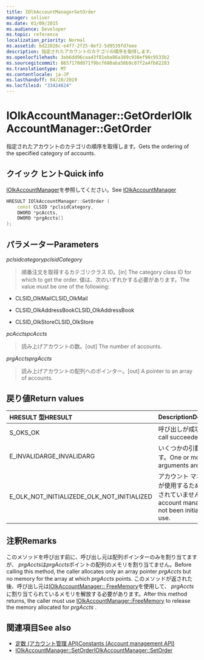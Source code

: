 ```yaml
---
title: IOlkAccountManagerGetOrder
manager: soliver
ms.date: 03/09/2015
ms.audience: Developer
ms.topic: reference
localization_priority: Normal
ms.assetid: bd22026c-e4f7-2f25-0ef2-5d9539fd7eee
description: 指定されたアカウントのカテゴリの順序を取得します。
ms.openlocfilehash: 3eb6dd96caa43f81eba86a389c938ef90c9533b2
ms.sourcegitcommit: 8657170d071f9bcf680aba50b9c07f2a4fb82283
ms.translationtype: MT
ms.contentlocale: ja-JP
ms.lasthandoff: 04/28/2019
ms.locfileid: "33424624"
---
```

# <a name="iolkaccountmanagergetorder"></a><span data-ttu-id="3a714-103">IOlkAccountManager::GetOrder</span><span class="sxs-lookup"><span data-stu-id="3a714-103">IOlkAccountManager::GetOrder</span></span>

<span data-ttu-id="3a714-104">指定されたアカウントのカテゴリの順序を取得します。</span><span class="sxs-lookup"><span data-stu-id="3a714-104">Gets the ordering of the specified category of accounts.</span></span>
  
## <a name="quick-info"></a><span data-ttu-id="3a714-105">クイック ヒント</span><span class="sxs-lookup"><span data-stu-id="3a714-105">Quick info</span></span>

<span data-ttu-id="3a714-106">[IOlkAccountManager](iolkaccountmanager.md)を参照してください。</span><span class="sxs-lookup"><span data-stu-id="3a714-106">See [IOlkAccountManager](iolkaccountmanager.md)</span></span>
  
```cpp
HRESULT IOlkAccountManager::GetOrder (  
    const CLSID *pclsidCategory, 
    DWORD *pcAccts, 
    DWORD *prgAccts[] 
); 
```

## <a name="parameters"></a><span data-ttu-id="3a714-107">パラメーター</span><span class="sxs-lookup"><span data-stu-id="3a714-107">Parameters</span></span>

<span data-ttu-id="3a714-108">_pclsidcategory_</span><span class="sxs-lookup"><span data-stu-id="3a714-108">_pclsidCategory_</span></span>
  
> <span data-ttu-id="3a714-109">順番注文を取得するカテゴリクラス ID。</span><span class="sxs-lookup"><span data-stu-id="3a714-109">[in] The category class ID for which to get the order.</span></span> <span data-ttu-id="3a714-110">値は、次のいずれかする必要があります。</span><span class="sxs-lookup"><span data-stu-id="3a714-110">The value must be one of the following:</span></span>
    
   - <span data-ttu-id="3a714-111">CLSID_OlkMail</span><span class="sxs-lookup"><span data-stu-id="3a714-111">CLSID_OlkMail</span></span>
    
   - <span data-ttu-id="3a714-112">CLSID_OlkAddressBook</span><span class="sxs-lookup"><span data-stu-id="3a714-112">CLSID_OlkAddressBook</span></span>
    
   - <span data-ttu-id="3a714-113">CLSID_OlkStore</span><span class="sxs-lookup"><span data-stu-id="3a714-113">CLSID_OlkStore</span></span>
    
<span data-ttu-id="3a714-114">_pcAccts_</span><span class="sxs-lookup"><span data-stu-id="3a714-114">_pcAccts_</span></span>
  
>  <span data-ttu-id="3a714-115">読み上げアカウントの数。</span><span class="sxs-lookup"><span data-stu-id="3a714-115">[out] The number of accounts.</span></span> 
    
<span data-ttu-id="3a714-116">_prgAccts_</span><span class="sxs-lookup"><span data-stu-id="3a714-116">_prgAccts_</span></span>
  
> <span data-ttu-id="3a714-117">読み上げアカウントの配列へのポインター。</span><span class="sxs-lookup"><span data-stu-id="3a714-117">[out] A pointer to an array of accounts.</span></span>
    
## <a name="return-values"></a><span data-ttu-id="3a714-118">戻り値</span><span class="sxs-lookup"><span data-stu-id="3a714-118">Return values</span></span>

|<span data-ttu-id="3a714-119">**HRESULT 型**</span><span class="sxs-lookup"><span data-stu-id="3a714-119">**HRESULT**</span></span>|<span data-ttu-id="3a714-120">**Description**</span><span class="sxs-lookup"><span data-stu-id="3a714-120">**Description**</span></span>|
|:-----|:-----|
|<span data-ttu-id="3a714-121">S_OK</span><span class="sxs-lookup"><span data-stu-id="3a714-121">S_OK</span></span>  <br/> |<span data-ttu-id="3a714-122">呼び出しが成功した</span><span class="sxs-lookup"><span data-stu-id="3a714-122">The call succeeded</span></span>  <br/> |
|<span data-ttu-id="3a714-123">E_INVALIDARG</span><span class="sxs-lookup"><span data-stu-id="3a714-123">E_INVALIDARG</span></span>  <br/> |<span data-ttu-id="3a714-124">いくつかの引数は無効です。</span><span class="sxs-lookup"><span data-stu-id="3a714-124">One or more arguments are invalid.</span></span>  <br/> |
|<span data-ttu-id="3a714-125">E_OLK_NOT_INITIALIZED</span><span class="sxs-lookup"><span data-stu-id="3a714-125">E_OLK_NOT_INITIALIZED</span></span>  <br/> |<span data-ttu-id="3a714-126">アカウント マネージャーが使用するために初期化されていません。</span><span class="sxs-lookup"><span data-stu-id="3a714-126">The account manager has not been initialized for use.</span></span>  <br/> |
   
## <a name="remarks"></a><span data-ttu-id="3a714-127">注釈</span><span class="sxs-lookup"><span data-stu-id="3a714-127">Remarks</span></span>

<span data-ttu-id="3a714-128">このメソッドを呼び出す前に、呼び出し元は配列ポインターのみを割り当てますが、 *prgAccts*は*prgAccts*ポイントの配列のメモリを割り当てません。</span><span class="sxs-lookup"><span data-stu-id="3a714-128">Before calling this method, the caller allocates only an array pointer  *prgAccts*  but no memory for the array at which  *prgAccts*  points.</span></span> <span data-ttu-id="3a714-129">このメソッドが返された後、呼び出し元は[IOlkAccountManager:: FreeMemory](iolkaccountmanager-freememory.md)を使用して、 *prgAccts*に割り当てられているメモリを解放する必要があります。</span><span class="sxs-lookup"><span data-stu-id="3a714-129">After this method returns, the caller must use [IOlkAccountManager::FreeMemory](iolkaccountmanager-freememory.md) to release the memory allocated for  *prgAccts*  .</span></span> 
  
## <a name="see-also"></a><span data-ttu-id="3a714-130">関連項目</span><span class="sxs-lookup"><span data-stu-id="3a714-130">See also</span></span>

- [<span data-ttu-id="3a714-131">定数 (アカウント管理 API)</span><span class="sxs-lookup"><span data-stu-id="3a714-131">Constants (Account management API)</span></span>](constants-account-management-api.md)  
- [<span data-ttu-id="3a714-132">IOlkAccountManager::SetOrder</span><span class="sxs-lookup"><span data-stu-id="3a714-132">IOlkAccountManager::SetOrder</span></span>](iolkaccountmanager-setorder.md)

